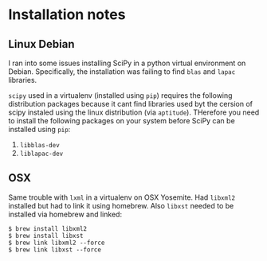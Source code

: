 # Installation notes

## Linux Debian

I ran into some issues installing SciPy in a python virtual environment on Debian. Specifically, the installation was failing to find `blas` and `lapac` libraries.

`scipy` used in a virtualenv (installed using `pip`) requires the following distribution packages because it cant find libraries used byt the cersion of scipy instaled using the linux distribution (via `aptitude`). THerefore you need to install the following packages on your system before SciPy can be installed using `pip`:

1. `libblas-dev`
2. `liblapac-dev`

## OSX

Same trouble with `lxml` in a virtualenv on OSX Yosemite. Had `libxml2` installed but had to link it using homebrew. Also `libxst` needed to be installed via homebrew and linked:

```
$ brew install libxml2
$ brew install libxst
$ brew link libxml2 --force
$ brew link libxst --force
```